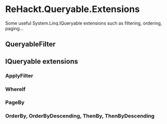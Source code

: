 # ReHackt.Queryable.Extensions
Some useful System.Linq.IQueryable extensions such as filtering, ordering, paging...

## QueryableFilter

## IQueryable extensions

### ApplyFilter

### WhereIf

### PageBy

### OrderBy, OrderByDescending, ThenBy, ThenByDescending
